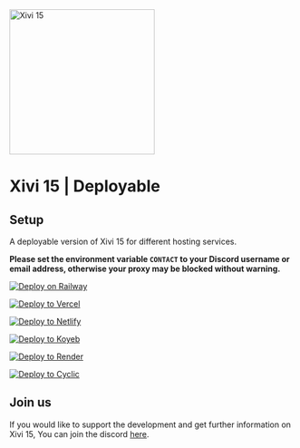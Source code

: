 <img src="https://raw.githubusercontent.com/xiviorg/Xivi15/refs/heads/main/client/logo.png" alt="Xivi 15" width="256px">

# Xivi 15 | Deployable

## Setup

A deployable version of Xivi 15 for different hosting services.

**Please set the environment variable `CONTACT` to your Discord username or email address, otherwise your proxy may be blocked without warning.**

[![Deploy on Railway](https://binbashbanana.github.io/deploy-buttons/buttons/remade/railway.svg)](https://railway.app/new/template?template=https://github.com/xiviorg/Xivi15-Deployable)  

[![Deploy to Vercel](https://binbashbanana.github.io/deploy-buttons/buttons/remade/vercel.svg)](https://vercel.com/new/clone?repository-url=https://github.com/xiviorg/Xivi15-Deployable)  

[![Deploy to Netlify](https://binbashbanana.github.io/deploy-buttons/buttons/remade/netlify.svg)](https://app.netlify.com/start/deploy?repository=https://github.com/xiviorg/Xivi15-Deployable)  

[![Deploy to Koyeb](https://binbashbanana.github.io/deploy-buttons/buttons/remade/koyeb.svg)](https://app.koyeb.com/deploy?type=git&repository=github.com/xiviorg/Xivi15-Deployable&branch=main&name=Xivi15)  

[![Deploy to Render](https://binbashbanana.github.io/deploy-buttons/buttons/remade/render.svg)](https://render.com/deploy?repo=https://github.com/xiviorg/Xivi15-Deployable)  

[![Deploy to Cyclic](https://binbashbanana.github.io/deploy-buttons/buttons/remade/cyclic.svg)](https://app.cyclic.sh/api/app/deploy/xiviorg/Xivi15-Deployable)  

## Join us

If you would like to support the development and get further information on Xivi 15, You can join the discord [here](http://dsc.gg/xiviservices).

